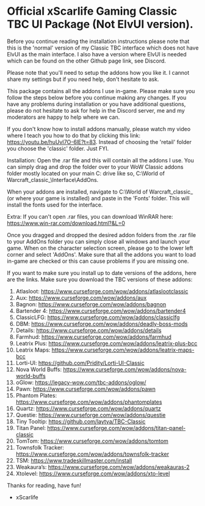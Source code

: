 # Official xScarlife Gaming Classic TBC UI Package (Not ElvUI version).
Before you continue reading the installation instructions please note that this is the 'normal' version of my Classic TBC interface which does not have ElvUI as the main interface. I also have a version where ElvUI is needed which can be found on the other Github page link, see Discord.

Please note that you'll need to setup the addons how you like it. I cannot share my settings but if you need help, don't hesitate to ask.

This package contains all the addons I use in-game. Please make sure you follow the steps below before you continue making any changes. If you have any problems during installation or you have additional questions, please do not hesitate to ask for help in the Discord server, me and my moderators are happy to help where we can.

If you don't know how to install addons manually, please watch my video where I teach you how to do that by clicking this link: https://youtu.be/huUvI7O-6lE?t=83. Instead of choosing the 'retail' folder you choose the 'classic' folder. Just FYI.

Installation: Open the .rar file and this will contain all the addons I use. You can simply drag and drop the folder over to your WoW Classic addons folder mostly located on your main C: drive like so, C:\World of Warcraft_classic_\Interface\AddOns.

When your addons are installed, navigate to C:\World of Warcraft\_classic_ (or where your game is installed) and paste in the 'Fonts' folder. This will install the fonts used for the interface.

Extra: If you can't open .rar files, you can download WinRAR here: https://www.win-rar.com/download.html?&L=0

Once you dragged and dropped the desired addon folders from the .rar file to your AddOns folder you can simply close all windows and launch your game. When on the character selection screen, please go to the lower left corner and select 'AddOns'. Make sure that all the addons you want to load in-game are checked or this can cause problems if you are missing one.

If you want to make sure you install up to date versions of the addons, here are the links. Make sure you download the TBC versions of these addons:
1)	Atlasloot: https://www.curseforge.com/wow/addons/atlaslootclassic
2)	Aux: https://www.curseforge.com/wow/addons/aux
3)	Bagnon: https://www.curseforge.com/wow/addons/bagnon
4)	Bartender 4: https://www.curseforge.com/wow/addons/bartender4
5)	ClassicLFG: https://www.curseforge.com/wow/addons/classiclfg
6)	DBM: https://www.curseforge.com/wow/addons/deadly-boss-mods
7)	Details: https://www.curseforge.com/wow/addons/details
8)	Farmhud: https://www.curseforge.com/wow/addons/farmhud
9)	Leatrix Plus: https://www.curseforge.com/wow/addons/leatrix-plus-bcc
10)	Leatrix Maps: https://www.curseforge.com/wow/addons/leatrix-maps-bcc
11)	Lorti-UI: https://github.com/Pridity/Lorti-UI-Classic
12)	Nova World Buffs: https://www.curseforge.com/wow/addons/nova-world-buffs
13)	oGlow: https://legacy-wow.com/tbc-addons/oglow/
14)	Pawn: https://www.curseforge.com/wow/addons/pawn
15)	Phantom Plates: https://www.curseforge.com/wow/addons/phantomplates
16)	Quartz: https://www.curseforge.com/wow/addons/quartz
17)	Questie: https://www.curseforge.com/wow/addons/questie
18)	Tiny Tooltip: https://github.com/laytya/TBC-Classic
19)	Titan Panel: https://www.curseforge.com/wow/addons/titan-panel-classic
20)	TomTom: https://www.curseforge.com/wow/addons/tomtom
21)	Townsfolk Tracker: https://www.curseforge.com/wow/addons/townsfolk-tracker
22)	TSM: https://www.tradeskillmaster.com/install
23)	Weakaura’s: https://www.curseforge.com/wow/addons/weakauras-2
24)	Xtolevel: https://www.curseforge.com/wow/addons/xto-level

Thanks for reading, have fun!

- xScarlife

